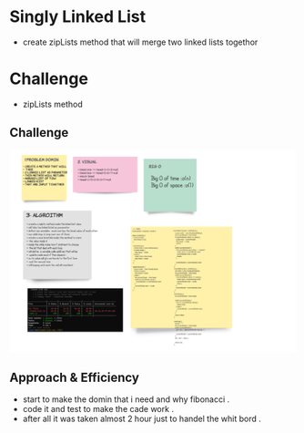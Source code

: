 # Singly Linked List
* create zipLists method that will merge two linked lists togethor
# Challenge
* zipLists method
## Challenge
![](img/cod8.png)

## Approach & Efficiency
* start to make the domin that i need and why fibonacci .
* code it and test to make the cade work .
* after all it was taken almost 2 hour just to handel the whit bord .